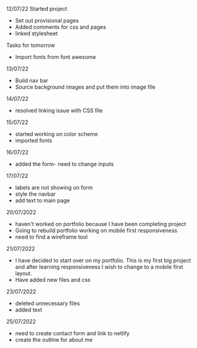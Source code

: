 12/07/22 Started project
* Set out provisional pages
* Added comments for css and pages
* linked stylesheet

Tasks for tomorrow
* Import fonts from font awesome


13/07/22
* Build nav bar
* Source background images and put them into image file


14/07/22
* resolved linking issue with CSS file

15/07/22
* started working on color scheme 
* imported fonts

16/07/22
* added the form- need to change inputs 

17/07/22
* labels are not showing on form
* style the navbar 
* add text to main page

20/07/2022
* haven't worked on portfolio because I have been completing project
* Going to rebuild portfolio working on mobile first responsiveness
* need to find a wireframe tool



21/07/2022
* I have decided to start over on my portfolio. This is my first big project and after learning responsiveness I wish to change to a mobile first layout.
* Have added new files and css


23/07/2022
* deleted unnecessary files 
* added text

25/07/2022
* need to create contact form and link to netlify
* create the outline for about me